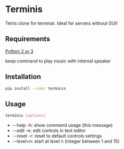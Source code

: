 # Terminis

Tetris clone for terminal. Ideal for servers without GUI!

## Requirements

[Python 2 or 3](https://www.python.org/)

beep command to play music with internal speaker

## Installation

```bash
pip install --user terminis
```

## Usage

```bash
terminis [options]
```

- --help -h: show command usage (this message)
- --edit -e: edit controls in text editor
- --reset -r: reset to default controls settings
- --level=n: start at level n (integer between 1 and 15)

